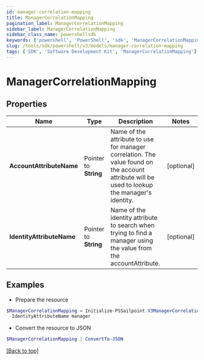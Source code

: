 ```yaml
---
id: manager-correlation-mapping
title: ManagerCorrelationMapping
pagination_label: ManagerCorrelationMapping
sidebar_label: ManagerCorrelationMapping
sidebar_class_name: powershellsdk
keywords: ['powershell', 'PowerShell', 'sdk', 'ManagerCorrelationMapping'] 
slug: /tools/sdk/powershell/v3/models/manager-correlation-mapping
tags: ['SDK', 'Software Development Kit', 'ManagerCorrelationMapping']
---
```



# ManagerCorrelationMapping

## Properties

Name | Type | Description | Notes
------------ | ------------- | ------------- | -------------
**AccountAttributeName** |  Pointer to **String** | Name of the attribute to use for manager correlation. The value found on the account attribute will be used to lookup the manager's identity. | [optional] 
**IdentityAttributeName** |  Pointer to **String** | Name of the identity attribute to search when trying to find a manager using the value from the accountAttribute. | [optional] 

## Examples

- Prepare the resource
```powershell
$ManagerCorrelationMapping = Initialize-PSSailpoint.V3ManagerCorrelationMapping  -AccountAttributeName manager `
 -IdentityAttributeName manager
```

- Convert the resource to JSON
```powershell
$ManagerCorrelationMapping | ConvertTo-JSON
```


[[Back to top]](#) 

